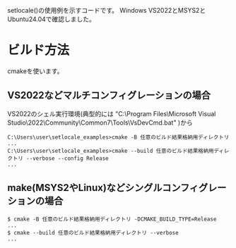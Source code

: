 setlocale()の使用例を示すコードです。
Windows VS2022とMSYS2とUbuntu24.04で確認しました。

# ビルド方法

cmakeを使います。

## VS2022などマルチコンフィグレーションの場合

VS2022のシェル実行環境(典型的には "C:\Program Files\Microsoft Visual Studio\2022\Community\Common7\Tools\VsDevCmd.bat" )から

```shell-session
C:\Users\user\setlocale_examples>cmake -B 任意のビルド結果格納用ディレクトリ
...
C:\Users\user\setlocale_examples>cmake --build 任意のビルド結果格納用ディレクトリ --verbose --config Release
...
```

## make(MSYS2やLinux)などシングルコンフィグレーションの場合

```shell-session
$ cmake -B 任意のビルド結果格納用ディレクトリ -DCMAKE_BUILD_TYPE=Release
...
$ cmake --build 任意のビルド結果格納用ディレクトリ --verbose
...
```
